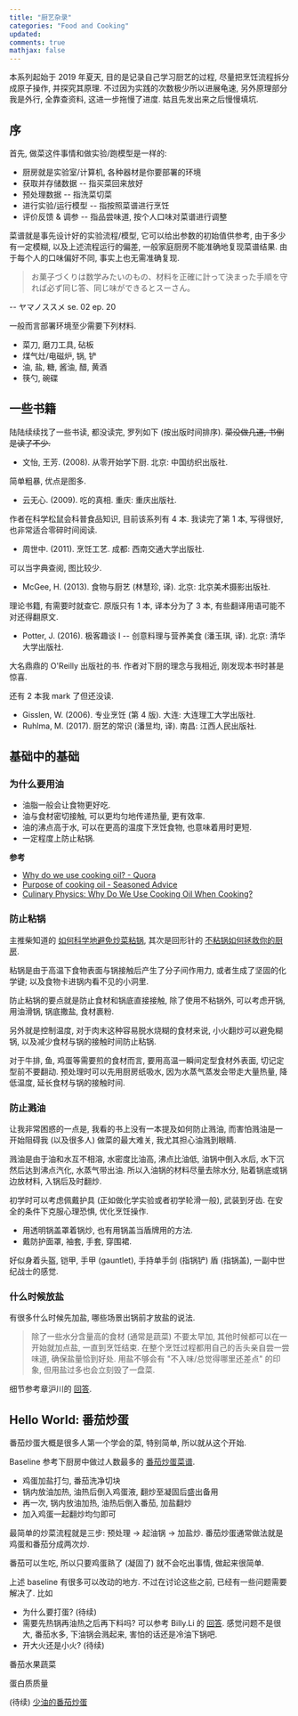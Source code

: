 ```yaml
---
title: "厨艺杂录"
categories: "Food and Cooking"
updated: 
comments: true
mathjax: false
---
```


本系列起始于 2019 年夏天, 目的是记录自己学习厨艺的过程, 尽量把烹饪流程拆分成原子操作, 并探究其原理. 不过因为实践的次数极少所以进展龟速, 另外原理部分我是外行, 全靠查资料, 这进一步拖慢了进度. 姑且先发出来之后慢慢填坑.

<!-- more -->

## 序

首先, 做菜这件事情和做实验/跑模型是一样的: 

- 厨房就是实验室/计算机, 各种器材是你要部署的环境
- 获取并存储数据 -- 指买菜回来放好
- 预处理数据 -- 指洗菜切菜
- 进行实验/运行模型 -- 指按照菜谱进行烹饪
- 评价反馈 & 调参 -- 指品尝味道, 按个人口味对菜谱进行调整

菜谱就是事先设计好的实验流程/模型, 它可以给出参数的初始值供参考, 由于多少有一定模糊, 以及上述流程运行的偏差, 一般家庭厨房不能准确地复现菜谱结果. 由于每个人的口味偏好不同, 事实上也无需准确复现.

> お菓子づくりは数学みたいのもの、材料を正確に計って決まった手順を守れば必ず同じ答、同じ味ができるとスーさん。

-- ヤマノススメ se. 02 ep. 20

一般而言部署环境至少需要下列材料.

- 菜刀, 磨刀工具, 砧板
- 煤气灶/电磁炉, 锅, 铲
- 油, 盐, 糖, 酱油, 醋, 黄酒
- 筷勺, 碗碟

## 一些书籍

陆陆续续找了一些书读, 都没读完, 罗列如下 (按出版时间排序). ~~菜没做几道, 书倒是读了不少.~~

- 文怡, 王芳. (2008). 从零开始学下厨. 北京: 中国纺织出版社.

简单粗暴, 优点是图多.

- 云无心. (2009). 吃的真相. 重庆: 重庆出版社.

作者在科学松鼠会科普食品知识, 目前该系列有 4 本. 我读完了第 1 本, 写得很好, 也非常适合零碎时间阅读.

- 周世中. (2011). 烹饪工艺. 成都: 西南交通大学出版社.

可以当字典查阅, 图比较少.

- McGee, H. (2013). 食物与厨艺 (林慧珍, 译). 北京: 北京美术摄影出版社.

理论书籍, 有需要时就查它. 原版只有 1 本, 译本分为了 3 本, 有些翻译用语可能不对还得翻原文.

- Potter, J. (2016). 极客趣谈 I -- 创意料理与营养美食 (潘玉琪, 译). 北京: 清华大学出版社.

大名鼎鼎的 O'Reilly 出版社的书. 作者对下厨的理念与我相近, 刚发现本书时甚是惊喜. 

还有 2 本我 mark 了但还没读.

- Gisslen, W. (2006). 专业烹饪 (第 4 版). 大连: 大连理工大学出版社.
- Ruhlma, M. (2017). 厨艺的常识 (潘昱均, 译). 南昌: 江西人民出版社.

## 基础中的基础

### 为什么要用油

- 油脂一般会让食物更好吃.
- 油与食材密切接触, 可以更均匀地传递热量, 更有效率.
- 油的沸点高于水, 可以在更高的温度下烹饪食物, 也意味着用时更短.
- 一定程度上防止粘锅.

**参考**

- [Why do we use cooking oil? - Quora](https://www.quora.com/Why-do-we-use-cooking-oil)
- [Purpose of cooking oil - Seasoned Advice](https://cooking.stackexchange.com/questions/69100/purpose-of-cooking-oil)
- [Culinary Physics: Why Do We Use Cooking Oil When Cooking?](http://culinaryphysics.blogspot.com/2014/03/why-do-we-use-cooking-oil.html)

### 防止粘锅

主推柴知道的 [如何科学地避免炒菜粘锅](https://www.bilibili.com/video/BV1YJ411x7Nn), 其次是回形针的 [不粘锅如何拯救你的厨房](https://www.bilibili.com/video/BV11E41187nH?from=search&seid=11211750370753492404).

粘锅是由于高温下食物表面与锅接触后产生了分子间作用力, 或者生成了坚固的化学键; 以及食物卡进锅内看不见的小洞里. 

防止粘锅的要点就是防止食材和锅底直接接触, 除了使用不粘锅外, 可以考虑开锅, 用油滑锅, 锅底撒盐, 食材裹粉. 

另外就是控制温度, 对于肉末这种容易脱水烧糊的食材来说, 小火翻炒可以避免糊锅, 以及减少食材与锅的接触时间防止粘锅.

对于牛排, 鱼, 鸡蛋等需要煎的食材而言, 要用高温一瞬间定型食材外表面, 切记定型前不要翻动. 预处理时可以先用厨房纸吸水, 因为水蒸气蒸发会带走大量热量, 降低温度, 延长食材与锅的接触时间.

### 防止溅油

让我非常困惑的一点是, 我看的书上没有一本提及如何防止溅油, 而害怕溅油是一开始阻碍我 (以及很多人) 做菜的最大难关, 我尤其担心油溅到眼睛.

溅油是由于油和水互不相溶, 水密度比油高, 沸点比油低, 油锅中倒入水后, 水下沉然后达到沸点汽化, 水蒸气带出油. 所以入油锅的材料尽量去除水分, 贴着锅底或锅边放材料, 入锅后及时翻炒.

初学时可以考虑佩戴护具 (正如做化学实验或者初学轮滑一般), 武装到牙齿. 在安全的条件下克服心理恐惧, 优化烹饪操作.

- 用透明锅盖罩着锅炒, 也有用锅盖当盾牌用的方法.
- 戴防护面罩, 袖套, 手套, 穿围裙.

好似身着头盔, 铠甲, 手甲 (gauntlet), 手持单手剑 (指锅铲) 盾 (指锅盖), 一副中世纪战士的感觉.

### 什么时候放盐

有很多什么时候先加盐, 哪些场景出锅前才放盐的说法.

> 除了一些水分含量高的食材 (通常是蔬菜) 不要太早加, 其他时候都可以在一开始就加点盐, 一直到烹饪结束. 在整个烹饪过程都用自己的舌头亲自尝一尝味道, 确保盐量恰到好处. 用盐不够会有 "不入味/总觉得哪里还差点" 的印象, 但用盐过多也会立刻毁了一盘菜. 

细节参考章沪川的 [回答](https://www.zhihu.com/question/23914243/answer/1193310391).

## Hello World: 番茄炒蛋

番茄炒蛋大概是很多人第一个学会的菜, 特别简单, 所以就从这个开始.

Baseline 参考下厨房中做过人数最多的 [番茄炒蛋菜谱](http://www.xiachufang.com/recipe/1012917/).

- 鸡蛋加盐打匀, 番茄洗净切块
- 锅内放油加热, 油热后倒入鸡蛋液, 翻炒至凝固后盛出备用
- 再一次, 锅内放油加热, 油热后倒入番茄, 加盐翻炒
- 加入鸡蛋一起翻炒均匀即可

最简单的炒菜流程就是三步: 预处理 -> 起油锅 -> 加盐炒. 番茄炒蛋通常做法就是鸡蛋和番茄分成两次炒. 

番茄可以生吃, 所以只要鸡蛋熟了 (凝固了) 就不会吃出事情, 做起来很简单.

上述 baseline 有很多可以改动的地方. 不过在讨论这些之前, 已经有一些问题需要解决了. 比如

- 为什么要打蛋? (待续)
- 需要先热锅再油热之后再下料吗? 可以参考 Billy.Li 的 [回答](https://www.zhihu.com/question/48700795). 感觉问题不是很大, 番茄水多, 下油锅会溅起来, 害怕的话还是冷油下锅吧.
- 开大火还是小火? (待续)

番茄水果蔬菜

蛋白质质量

(待续) [少油的番茄炒蛋](https://zhuanlan.zhihu.com/p/30438318)